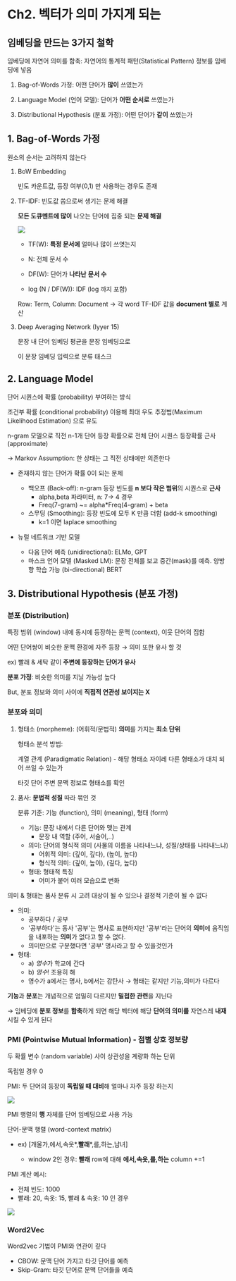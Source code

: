 # Ch2. 벡터가 의미 가지게 되는



## 임베딩을 만드는 3가지 철학
임베딩에 자연어 의미를 함축: 자연어의 통계적 패턴(Statistical Pattern) 정보를 임베딩에 넣음

1. Bag-of-Words 가정: 어떤 단어가 **많이** 쓰였는가
    
2. Language Model (언어 모델): 단어가 **어떤 순서로** 쓰였는가
    
3. Distributional Hypothesis (분포 가정): 어떤 단어가 **같이** 쓰였는가
    


## 1. Bag-of-Words 가정

원소의 순서는 고려하지 않는다

1. BoW Embedding
    
    빈도 카운트값, 등장 여부(0,1) 만 사용하는 경우도 존재
    

2. TF-IDF: 빈도값 씀으로써 생기는 문제 해결
    
    **모든 도큐멘트에 많이** 나오는 단어에 집중 되는 **문제 해결**
    
    <!-- $$TF(W)\cdot\log{\frac{N}{DF(W)}}$$ -->
    <img src="https://render.githubusercontent.com/render/math?math=TF(W)\cdot\log{\frac{N}{DF(W)}}">
    
    * TF(W): **특정 문서에** 얼마나 많이 쓰엿는지
    
    * N: 전체 문서 수
    
    * DF(W): 단어가 **나타난** **문서 수**
    
    * log (N / DF(W)): IDF (log 까지 포함)
    
    <!-- ** 각 word의 TF-IDF는 **document 별로** 계산된다 -->
    
    Row: Term, Column: Document → 각 word TF-IDF 값을 **document 별로** 계산

3. Deep Averaging Network (Iyyer 15)
    
    문장 내 단어 임베딩 평균을 문장 임베딩으로
    
    이 문장 임베딩 입력으로 분류 태스크
    

## 2. Language Model

단어 시퀀스에 확률 (probability) 부여하는 방식

조건부 확률 (conditional probability) 이용해 최대 우도 추정법(Maximum Likelihood Estimation) 으로 유도

n-gram 모델으로 직전 n-1개 단어 등장 확률으로 전체 단어 시퀀스 등장확률 근사 (approximate)

→ Markov Assumption: 한 상태는 그 직전 상태에만 의존한다

- 존재하지 않는 단어가 확률 0이 되는 문제
    - 백오프 (Back-off): n-gram 등장 빈도를 **n 보다 작은 범위**의 시퀀스로 **근사**
        - alpha,beta 파라미터, n: 7→ 4 경우
        - Freq(7-gram) ~= alpha*Freq(4-gram) + beta
    - 스무딩 (Smoothing): 등장 빈도에 모두 K 만큼 더함 (add-k smoothing)
        - k=1 이면 laplace smoothing
        
- 뉴럴 네트워크 기반 모델
    - 다음 단어 예측 (unidirectional): ELMo, GPT
    - 마스크 언어 모델 (Masked LM): 문장 전체를 보고 중간(mask)를 예측. 양방향 학습 가능 (bi-directional) BERT

## 3. Distributional Hypothesis (분포 가정)

### **분포 (Distribution)**

특정 범위 (window) 내에 동시에 등장하는 문맥 (context), 이웃 단어의 집합

어떤 단어쌍이 비슷한 문맥 환경에 자주 등장 → 의미 또한 유사 할 것

ex) 빨래 & 세탁 같이 **주변에 등장하는 단어가 유사**

**분포 가정**: 비슷한 의미를 지닐 가능성 높다

But, 분포 정보와 의미 사이에 **직접적 연관성 보이지는 X**

### **분포와 의미**

1. 형태소 (morpheme): (어휘적/문법적) **의미**를 가지는 **최소 단위**
    
    형태소 분석 방법:
    
    계열 관계 (Paradigmatic Relation) - 해당 형태소 자이레 다른 형태소가 대치 되어 쓰일 수 있는가
    
    타깃 단어 주변 문맥 정보로 형태소를 확인
    
2. 품사: **문법적 성질** 따라 묶인 것
    
    분류 기준: 기능 (function), 의미 (meaning), 형태 (form)
    
    - 기능: 문장 내에서 다른 단어와 맺는 관계
        - 문장 내 역할 (주어, 서술어,..)
    - 의미: 단어의 형식적 의미 (사물의 이름을 나타내느냐, 성질/상태를 나타내느냐)
        - 어휘적 의미: (깊이, 깊다), (높이, 높다)
        - 형식적 의미: (깊이, 높이), (깊다, 높다)
    - 형태: 형태적 특징
        - 어미가 붙어 여러 모습으로 변화
    

의미 & 형태는 품사 분류 시 고려 대상이 될 수 있으나 결정적 기준이 될 수 없다

- 의미:
    - 공부하다 / 공부
    - '공부하다'는 동사 '공부'는 명사로 표현하지만 '공부'라는 단어의 **의미**에 움직임을 내포하는 **의미**가 없다고 할 수 없다.
    - 의미만으로 구분했다면 '공부' 명사라고 할 수 있을것인가
- 형태:
    - a) *영수*가 학교에 간다
    - b) *영수*! 조용히 해
    - 영수가 a에서는 명사, b에서는 감탄사 → 형태는 같지만 기능,의미가 다르다
    

**기능**과 **분포**는 개념적으로 엄밀히 다르지만 **밀접한 관련**을 지닌다

→ 임베딩에 **분포 정보**를 **함축**하게 되면 해당 벡터에 해당 **단어의 의미를** 자연스레 **내재**시킬 수 있게 된다

### **PMI (Pointwise Mutual Information) - 점별 상호 정보량**

두 확률 변수 (random variable) 사이 상관성을 계량화 하는 단위

독립일 경우 0

PMI: 두 단어의 등장이 **독립일 때 대비**해 얼마나 자주 등장 하는지

<!-- $$PMI(A;B) = \log{\frac{p(A,B)}{p(A)p(B)}}$$ -->
<img src="https://render.githubusercontent.com/render/math?math=PMI(A,B)=\log{\frac{p(A,B)}{p(A)p(B)}}">

PMI 행렬의 **행** 자체를 단어 임베딩으로 사용 가능

단어-문맥 행렬 (word-context matrix)

* ex) [개울가,에서,속옷*,**빨래***,를,하는,남녀]

    * window 2인 경우: **빨래** row에 대해 **에서,속옷,를,하는** column +=1

PMI 계산 예시:
* 전체 빈도: 1000
* 빨래: 20, 속옷: 15, 빨래 & 속옷: 10 인 경우

<!-- $$\log{\frac{\frac{10}{1000}}{\frac{20}{1000}\frac{15}{1000}}}$$ -->
<img src="https://render.githubusercontent.com/render/math?math=\log{\frac{\frac{10}{1000}}{\frac{20}{1000}\frac{15}{1000}}}">

### **Word2Vec**

Word2vec 기법이 PMI와 연관이 깊다

- CBOW: 문맥 단어 가지고 타깃 단어를 예측
- Skip-Gram: 타깃 단어로 문맥 단어들을 예측